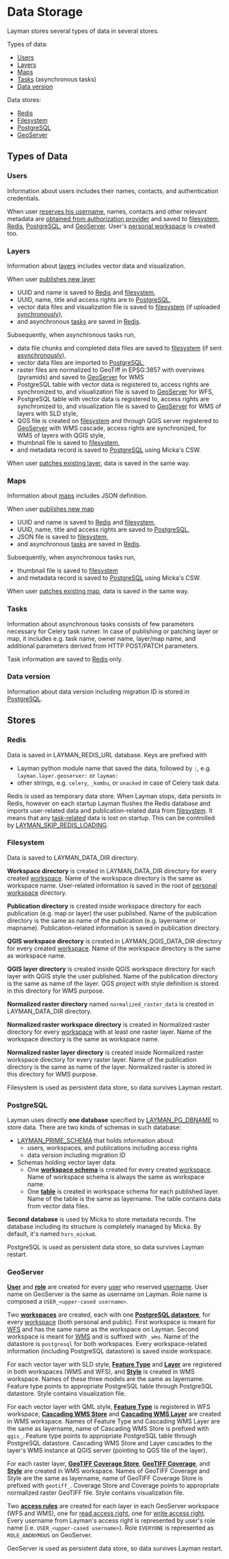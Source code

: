 # Data Storage

Layman stores several types of data in several stores.

Types of data:
- [Users](#users)
- [Layers](#layers)
- [Maps](#maps)
- [Tasks](#tasks) (asynchronous tasks)
- [Data version](#data-version)

Data stores:
- [Redis](#redis)
- [Filesystem](#filesystem)
- [PostgreSQL](#postgresql)
- [GeoServer](#geoserver)

## Types of Data

### Users
Information about users includes their names, contacts, and authentication credentials.

When user [reserves his username](rest.md#patch-current-user), names, contacts and other relevant metadata are [obtained from authorization provider](oauth2/index.md#fetch-user-related-metadata) and saved to [filesystem](#filesystem), [Redis](#redis), [PostgreSQL](#postgresql), and [GeoServer](#geoserver). User's [personal workspace](models.md#personal-workspace) is created too.

### Layers
Information about [layers](models.md#layer) includes vector data and visualization.

When user [publishes new layer](rest.md#post-workspace-layers)
- UUID and name is saved to [Redis](#redis) and [filesystem](#filesystem),
- UUID, name, title and access rights are to [PostgreSQL](#postgresql),
- vector data files and visualization file is saved to [filesystem](#filesystem) (if uploaded [synchronously](async-file-upload.md)),
- and asynchronous [tasks](#tasks) are saved in [Redis](#redis).

Subsequently, when asynchronous tasks run,
- data file chunks and completed data files are saved to [filesystem](#filesystem) (if sent [asynchronously](async-file-upload.md)),
- vector data files are imported to [PostgreSQL](#postgresql),
- raster files are normalized to GeoTiff in EPSG:3857 with overviews (pyramids) and saved to [GeoServer](#geoserver) for WMS
- PostgreSQL table with vector data is registered to, access rights are synchronized to, and visualization file is saved to [GeoServer](#geoserver) for WFS,
- PostgreSQL table with vector data is registered to, access rights are synchronized to, and visualization file is saved to [GeoServer](#geoserver) for WMS of layers with SLD style,
- QGS file is created on [filesystem](#filesystem) and through QGIS server registered to [GeoServer](#geoserver) with WMS cascade, access rights are synchronized, for WMS of layers with QGIS style,
- thumbnail file is saved to [filesystem](#filesystem),
- and metadata record is saved to [PostgreSQL](#postgresql) using Micka's CSW.

When user [patches existing layer](rest.md#patch-workspace-layer), data is saved in the same way.

### Maps
Information about [maps](models.md#map) includes JSON definition.

When user [publishes new map](rest.md#post-workspace-maps)
- UUID and name is saved to [Redis](#redis) and [filesystem](#filesystem),
- UUID, name, title and access rights are saved to [PostgreSQL](#postgresql),
- JSON file is saved to [filesystem](#filesystem),
- and asynchronous [tasks](#tasks) are saved in [Redis](#redis).

Subsequently, when asynchronous tasks run,
- thumbnail file is saved to [filesystem](#filesystem)
- and metadata record is saved to [PostgreSQL](#postgresql) using Micka's CSW.

When user [patches existing map](rest.md#patch-workspace-map), data is saved in the same way.

### Tasks
Information about asynchronous tasks consists of few parameters necessary for Celery task runner. In case of publishing or patching layer or map, it includes e.g. task name, owner name, layer/map name, and additional parameters derived from HTTP POST/PATCH parameters.

Task information are saved to [Redis](#redis) only.

### Data version
Information about data version including migration ID is stored in [PostgreSQL](#postgresql).

## Stores
### Redis
Data is saved in LAYMAN_REDIS_URL database. Keys are prefixed with
- Layman python module name that saved the data, followed by `:`, e.g. `layman.layer.geoserver:` or `layman:`
- other strings, e.g. `celery`, `_kombu`, or `unacked` in case of Celery task data.

Redis is used as temporary data store. When Layman stops, data persists in Redis, however on each startup Layman flushes the Redis database and imports user-related data and publication-related data from [filesystem](#filesystem). It means that any [task-related](#tasks) data is lost on startup. This can be controlled by [LAYMAN_SKIP_REDIS_LOADING](env-settings.md#LAYMAN_SKIP_REDIS_LOADING).

### Filesystem
Data is saved to LAYMAN_DATA_DIR directory.

**Workspace directory** is created in LAYMAN_DATA_DIR directory for every created [workspace](models.md#workspace). Name of the workspace directory is the same as workspace name. User-related information is saved in the root of [personal workspace](models.md#personal-workspace) directory.

**Publication directory** is created inside workspace directory for each publication (e.g. map or layer) the user published. Name of the publication directory is the same as name of the publication (e.g. layername or mapname). Publication-related information is saved in publication directory.

**QGIS workspace directory** is created in LAYMAN_QGIS_DATA_DIR directory for every created [workspace](models.md#workspace). Name of the workspace directory is the same as workspace name.

**QGIS layer directory** is created inside QGIS workspace directory for each layer with QGIS style the user published. Name of the publication directory is the same as name of the layer. QGS project with style definition is stored in this directory for WMS purpose.

**Normalized raster directory** named `normalized_raster_data` is created in LAYMAN_DATA_DIR directory.

**Normalized raster workspace directory** is created in Normalized raster directory for every [workspace](models.md#workspace) with at least one raster layer. Name of the workspace directory is the same as workspace name.

**Normalized raster layer directory** is created inside Normalized raster workspace directory for every raster layer. Name of the publication directory is the same as name of the layer. Normalized raster is stored in this directory for WMS purpose.

Filesystem is used as persistent data store, so data survives Layman restart.
 
### PostgreSQL
Layman uses directly **one database** specified by [LAYMAN_PG_DBNAME](env-settings.md#LAYMAN_PG_DBNAME) to store data. There are two kinds of schemas in such database:
- [LAYMAN_PRIME_SCHEMA](env-settings.md#LAYMAN_PRIME_SCHEMA) that holds information about
   - users, workspaces, and publications including access rights
   - data version including migration ID
- Schemas holding vector layer data.
    - One **[workspace schema](https://www.postgresql.org/docs/13/ddl-schemas.html)** is created for every created [workspace](models.md#workspace). Name of workspace schema is always the same as workspace name.
    - One **[table](https://www.postgresql.org/docs/13/sql-createtable.html)** is created in workspace schema for each published layer. Name of the table is the same as layername. The table contains data from vector data files.

**Second database** is used by Micka to store metadata records. The database including its structure is completely managed by Micka. By default, it's named `hsrs_micka6`.

PostgreSQL is used as persistent data store, so data survives Layman restart.

### GeoServer
**[User](https://docs.geoserver.org/stable/en/user/security/webadmin/ugr.html)** and **[role](https://docs.geoserver.org/stable/en/user/security/webadmin/ugr.html)** are created for every [user](models.md#user) who reserved [username](models.md#username). User name on GeoServer is the same as username on Layman. Role name is composed a `USER_<upper-cased username>`.

Two **[workspaces](https://docs.geoserver.org/stable/en/user/data/webadmin/workspaces.html)** are created, each with one **[PostgreSQL datastore](https://docs.geoserver.org/latest/en/user/data/app-schema/data-stores.html#postgis)**, for every [workspace](models.md#workspace) (both personal and public). First workspace is meant for [WFS](endpoints.md#web-feature-service) and has the same name as the workspace on Layman. Second workspace is meant for [WMS](endpoints.md#web-map-service) and is suffixed with `_wms`. Name of the datastore is `postgresql` for both workspaces. Every workspace-related information (including PostgreSQL datastore) is saved inside workspace.

For each vector layer with SLD style, **[Feature Type](https://docs.geoserver.org/stable/en/user/rest/api/featuretypes.html)** and **[Layer](https://docs.geoserver.org/stable/en/user/data/webadmin/layers.html)** are registered in both workspaces (WMS and WFS), and **[Style](https://docs.geoserver.org/latest/en/user/styling/webadmin/index.html)** is created in WMS workspace. Names of these three models are the same as layername. Feature type points to appropriate PostgreSQL table through PostgreSQL datastore. Style contains visualization file.

For each vector layer with QML style, **[Feature Type](https://docs.geoserver.org/stable/en/user/rest/api/featuretypes.html)** is registered in WFS workspace, **[Cascading WMS Store](https://docs.geoserver.org/2.13.0/user/data/cascaded/wms.html)** and **[Cascading WMS Layer](https://docs.geoserver.org/latest/en/api/#1.0.0/wmslayers.yaml)** are created in WMS workspace. Names of Feature Type and Cascading WMS Layer are the same as layername, name of Cascading WMS Store is prefixed with `qgis_`. Feature type points to appropriate PostgreSQL table through PostgreSQL datastore. Cascading WMS Store and Layer cascades to the layer's WMS instance at QGIS server (pointing to QGS file of the layer).

For each raster layer, **[GeoTIFF Coverage Store](https://docs.geoserver.org/2.13.0/user/data/raster/geotiff.html)**, **[GeoTIFF Coverage](https://docs.geoserver.org/stable/en/user/rest/api/coverages.html)**, and **[Style](https://docs.geoserver.org/latest/en/user/styling/webadmin/index.html)** are created in WMS workspace. Names of GeoTIFF Coverage and Style are the same as layername, name of GeoTIFF Coverage Store is prefixed with `geotiff_`. Coverage Store and Coverage points to appropriate normalized raster GeoTIFF file. Style contains visualization file.

Two **[access rules](https://docs.geoserver.org/stable/en/user/security/layer.html)** are created for each layer in each GeoServer workspace (WFS and WMS), one for [read access right](security.md#publication-access-rights), one for [write access right](security.md#publication-access-rights). Every username from Layman's access right is represented by user's role name (i.e. `USER_<upper-cased username>`). Role `EVERYONE` is represented as `ROLE_ANONYMOUS` on GeoServer.

GeoServer is used as persistent data store, so data survives Layman restart.
